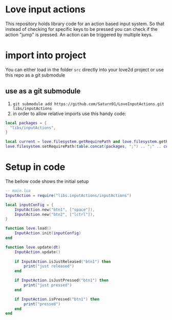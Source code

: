 # Love input actions
This repository holds library code for an action based input system. So that instead of checking for specific keys to be pressed you can check if the action "jump" is pressed. An action can be triggered by multiple keys.

# import into project
You can either load in the folder `src` directly into your love2d project or use this repo as a git submodule

## use as a git submodule
1. `git submodule add https://github.com/Saturn91/LoveInputActions.git libs/inputActions`
2. in order to allow relative imports use this handy code:

```lua
local packages = {
  "libs/inputActions",
}

local current = love.filesystem.getRequirePath and love.filesystem.getRequirePath() or "?.lua;"
love.filesystem.setRequirePath(table.concat(packages, ";") .. ";" .. current)
```

# Setup in code

The bellow code shows the initial setup

```lua
-- main.lua
InputAction = require("libs.inputActions/inputActions")

local inputConfig = {
    InputAction.new("btn1", ["space"]),
    InputAction.new("btn2", ["lctrl"]),
}

function love.load()
    InputAction.init(inputConfig)
end

function love.update(dt)
    InputAction.update()
    
    if InputAction.isJustReleased("btn1") then
        print("just released")
    end

    if InputAction.isJustPressed("btn1") then
        print("just pressed")
    end

    if InputAction.isPressed("btn1") then
        print("pressed")
    end
end
```